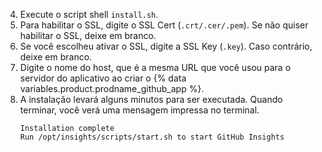 4. Execute o script shell `install.sh`.
5. Para habilitar o SSL, digite o SSL Cert (`.crt/.cer/.pem`). Se não quiser habilitar o SSL, deixe em branco.
6. Se você escolheu ativar o SSL, digite a SSL Key (`.key`). Caso contrário, deixe em branco.
5. Digite o nome do host, que é a mesma URL que você usou para o servidor do aplicativo ao criar o {% data variables.product.prodname_github_app %}.
6. A instalação levará alguns minutos para ser executada. Quando terminar, você verá uma mensagem impressa no terminal.
    ```
    Installation complete
    Run /opt/insights/scripts/start.sh to start GitHub Insights
    ```
